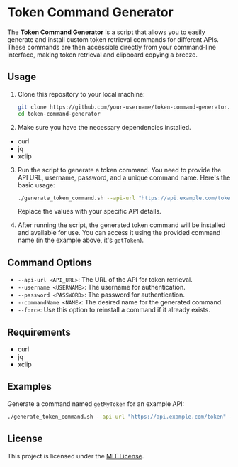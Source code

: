 # Token Command Generator

The **Token Command Generator** is a script that allows you to easily generate and install custom token retrieval commands for different APIs. These commands are then accessible directly from your command-line interface, making token retrieval and clipboard copying a breeze.

## Usage

1. Clone this repository to your local machine:

   ```bash
   git clone https://github.com/your-username/token-command-generator.git
   cd token-command-generator
   ```

2. Make sure you have the necessary dependencies installed.
- curl
- jq
- xclip
3. Run the script to generate a token command. You need to provide the API URL, username, password, and a unique command name. Here's the basic usage:

   ```bash
   ./generate_token_command.sh --api-url "https://api.example.com/token" --username "your_username" --password "your_password" --commandName "getToken"
   ```

   Replace the values with your specific API details.

4. After running the script, the generated token command will be installed and available for use. You can access it using the provided command name (in the example above, it's `getToken`).

## Command Options

- `--api-url <API_URL>`: The URL of the API for token retrieval.
- `--username <USERNAME>`: The username for authentication.
- `--password <PASSWORD>`: The password for authentication.
- `--commandName <NAME>`: The desired name for the generated command.
- `--force`: Use this option to reinstall a command if it already exists.

## Requirements

- curl
- jq
- xclip

## Examples

Generate a command named `getMyToken` for an example API:

```bash
./generate_token_command.sh --api-url "https://api.example.com/token" --username "your_username" --password "your_password" --commandName "getMyToken"
```

## License

This project is licensed under the [MIT License](LICENSE).
